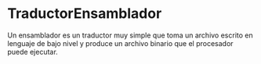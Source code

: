 # TraductorEnsamblador
Un ensamblador es un traductor muy simple que toma un archivo escrito en lenguaje de bajo nivel y produce un archivo binario que el procesador puede ejecutar.
